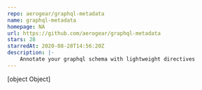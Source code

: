 ```yaml
---
repo: aerogear/graphql-metadata
name: graphql-metadata
homepage: NA
url: https://github.com/aerogear/graphql-metadata
stars: 28
starredAt: 2020-08-28T14:56:20Z
description: |-
    Annotate your graphql schema with lightweight directives
---
```


[object Object]
